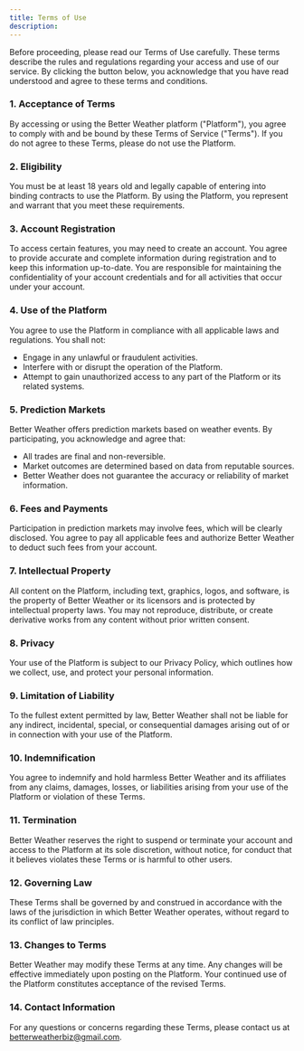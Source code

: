 ```yaml
---
title: Terms of Use
description:
---
```


Before proceeding, please read our Terms of Use carefully. These terms describe the rules and regulations regarding your access and use of our service. By clicking the button below, you acknowledge that you have read understood and agree to these terms and conditions.

### 1. Acceptance of Terms

By accessing or using the Better Weather platform ("Platform"), you agree to comply with and be bound by these Terms of Service ("Terms"). If you do not agree to these Terms, please do not use the Platform.

### 2. Eligibility

You must be at least 18 years old and legally capable of entering into binding contracts to use the Platform. By using the Platform, you represent and warrant that you meet these requirements.

### 3. Account Registration

To access certain features, you may need to create an account. You agree to provide accurate and complete information during registration and to keep this information up-to-date. You are responsible for maintaining the confidentiality of your account credentials and for all activities that occur under your account.

### 4. Use of the Platform

You agree to use the Platform in compliance with all applicable laws and regulations.
You shall not:

- Engage in any unlawful or fraudulent activities.
- Interfere with or disrupt the operation of the Platform.
- Attempt to gain unauthorized access to any part of the Platform or its related systems.

### 5. Prediction Markets

Better Weather offers prediction markets based on weather events.
By participating, you acknowledge and agree that:

- All trades are final and non-reversible.
- Market outcomes are determined based on data from reputable sources.
- Better Weather does not guarantee the accuracy or reliability of market information.

### 6. Fees and Payments

Participation in prediction markets may involve fees, which will be clearly disclosed. You agree to pay all applicable fees and authorize Better Weather to deduct such fees from your account.

### 7. Intellectual Property

All content on the Platform, including text, graphics, logos, and software, is the property of Better Weather or its licensors and is protected by intellectual property laws. You may not reproduce, distribute, or create derivative works from any content without prior written consent.

### 8. Privacy

Your use of the Platform is subject to our Privacy Policy, which outlines how we collect, use, and protect your personal information.

### 9. Limitation of Liability

To the fullest extent permitted by law, Better Weather shall not be liable for any indirect, incidental, special, or consequential damages arising out of or in connection with your use of the Platform.

### 10. Indemnification

You agree to indemnify and hold harmless Better Weather and its affiliates from any claims, damages, losses, or liabilities arising from your use of the Platform or violation of these Terms.

### 11. Termination

Better Weather reserves the right to suspend or terminate your account and access to the Platform at its sole discretion, without notice, for conduct that it believes violates these Terms or is harmful to other users.

### 12. Governing Law

These Terms shall be governed by and construed in accordance with the laws of the jurisdiction in which Better Weather operates, without regard to its conflict of law principles.

### 13. Changes to Terms

Better Weather may modify these Terms at any time. Any changes will be effective immediately upon posting on the Platform. Your continued use of the Platform constitutes acceptance of the revised Terms.

### 14. Contact Information

For any questions or concerns regarding these Terms, please contact us at betterweatherbiz@gmail.com.
